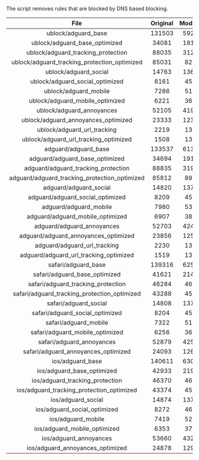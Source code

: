 The script removes rules that are blocked by DNS based blocking.


| File | Original | Modified |
|:----:|:-----:|:-----:|
| ublock/adguard_base | 131503 | 59225 |
| ublock/adguard_base_optimized | 34081 | 18103 |
| ublock/adguard_tracking_protection | 88035 | 31220 |
| ublock/adguard_tracking_protection_optimized | 85031 | 8246 |
| ublock/adguard_social | 14763 | 13691 |
| ublock/adguard_social_optimized | 8161 | 4548 |
| ublock/adguard_mobile | 7286 | 5128 |
| ublock/adguard_mobile_optimized | 6221 | 3664 |
| ublock/adguard_annoyances | 52105 | 41931 |
| ublock/adguard_annoyances_optimized | 23333 | 12300 |
| ublock/adguard_url_tracking | 2219 | 1350 |
| ublock/adguard_url_tracking_optimized | 1508 | 1347 |
| adguard/adguard_base | 133537 | 61302 |
| adguard/adguard_base_optimized | 34694 | 19145 |
| adguard/adguard_tracking_protection | 88835 | 31961 |
| adguard/adguard_tracking_protection_optimized | 85812 | 8971 |
| adguard/adguard_social | 14820 | 13752 |
| adguard/adguard_social_optimized | 8209 | 4595 |
| adguard/adguard_mobile | 7980 | 5312 |
| adguard/adguard_mobile_optimized | 6907 | 3841 |
| adguard/adguard_annoyances | 52703 | 42444 |
| adguard/adguard_annoyances_optimized | 23856 | 12583 |
| adguard/adguard_url_tracking | 2230 | 1359 |
| adguard/adguard_url_tracking_optimized | 1519 | 1356 |
| safari/adguard_base | 139316 | 62516 |
| safari/adguard_base_optimized | 41621 | 21419 |
| safari/adguard_tracking_protection | 46284 | 4657 |
| safari/adguard_tracking_protection_optimized | 43288 | 4507 |
| safari/adguard_social | 14808 | 13735 |
| safari/adguard_social_optimized | 8204 | 4581 |
| safari/adguard_mobile | 7322 | 5169 |
| safari/adguard_mobile_optimized | 6256 | 3699 |
| safari/adguard_annoyances | 52879 | 42544 |
| safari/adguard_annoyances_optimized | 24093 | 12659 |
| ios/adguard_base | 140611 | 63024 |
| ios/adguard_base_optimized | 42933 | 21924 |
| ios/adguard_tracking_protection | 46370 | 4667 |
| ios/adguard_tracking_protection_optimized | 43374 | 4517 |
| ios/adguard_social | 14874 | 13774 |
| ios/adguard_social_optimized | 8272 | 4602 |
| ios/adguard_mobile | 7419 | 5214 |
| ios/adguard_mobile_optimized | 6353 | 3741 |
| ios/adguard_annoyances | 53660 | 43210 |
| ios/adguard_annoyances_optimized | 24878 | 12986 |